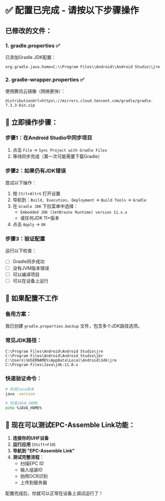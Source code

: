 # ✅ 配置已完成 - 请按以下步骤操作

## 已修改的文件：

### 1. gradle.properties ✅
已添加Gradle JDK配置：
```
org.gradle.java.home=C:\\Program Files\\Android\\Android Studio\\jre
```

### 2. gradle-wrapper.properties ✅  
使用腾讯云镜像（网络更快）：
```
distributionUrl=https\://mirrors.cloud.tencent.com/gradle/gradle-7.3.3-bin.zip
```

## 🚀 立即操作步骤：

### 步骤1：在Android Studio中同步项目
1. 点击 `File` → `Sync Project with Gradle Files`
2. 等待同步完成（第一次可能需要下载Gradle）

### 步骤2：如果仍有JDK错误
尝试以下操作：
1. 按 `Ctrl+Alt+S` 打开设置
2. 导航到：`Build, Execution, Deployment` → `Build Tools` → `Gradle`
3. 在 `Gradle JDK` 下拉菜单中选择：
   - `Embedded JDK (JetBrains Runtime) version 11.x.x`
   - 或任何JDK 11+版本
4. 点击 `Apply` → `OK`

### 步骤3：验证配置
运行以下检查：
- [ ] Gradle同步成功
- [ ] 没有JVM版本错误
- [ ] 可以编译项目
- [ ] 可以在设备上运行

## 🔧 如果配置不工作

### 备用方案：
我已创建 `gradle.properties.backup` 文件，包含多个JDK路径选项。

### 常见JDK路径：
```
C:\Program Files\Android\Android Studio\jre
C:\Program Files\Android\Android Studio\jbr  
C:\Users\%USERNAME%\AppData\Local\Android\Sdk\jre
C:\Program Files\Java\jdk-11.0.x
```

### 快速验证命令：
```bash
# 检查Java版本
java -version

# 检查JAVA_HOME
echo %JAVA_HOME%
```

## 📱 现在可以测试EPC-Assemble Link功能：

1. **连接你的UHF设备**
2. **运行应用** (`Shift+F10`)
3. **导航到 "EPC-Assemble Link"**
4. **测试完整流程**：
   - 扫描EPC ID
   - 输入组装ID
   - 拍照OCR识别
   - 上传到服务器

配置完成后，你就可以正常在设备上调试运行了！